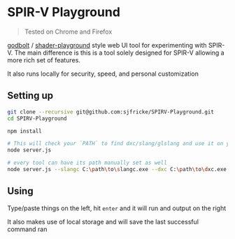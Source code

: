# SPIR-V Playground

> Tested on Chrome and Firefox

[godbolt](https://godbolt.org/) / [shader-playground](https://shader-playground.timjones.io/) style web UI tool for experimenting with SPIR-V. The main difference is this is a tool solely designed for SPIR-V allowing a more rich set of features.

It also runs locally for security, speed, and personal customization

## Setting up

```bash
git clone --recursive git@github.com:sjfricke/SPIRV-Playground.git
cd SPIRV-Playground

npm install

# This will check your `PATH` to find dxc/slang/glslang and use it on your machine to run
node server.js

# every tool can have its path manually set as well
node server.js --slangc C:\path\to\slangc.exe --dxc C:\path\to\dxc.exe
```

## Using

Type/paste things on the left, hit `enter` and it will run and output on the right

It also makes use of local storage and will save the last successful command ran